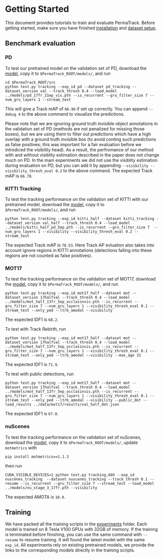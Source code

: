 # Getting Started

This document provides tutorials to train and evaluate PermaTrack. Before getting started, make sure you have finished [installation](INSTALL.md) and [dataset setup](DATA.md).

## Benchmark evaluation

### PD

To test our pretrained model on the validation set of PD, download the [model](https://tri-ml-public.s3.amazonaws.com/github/permatrack/pd_17fr_21ep_vis.pth), copy it to `$PermaTrack_ROOT/models/`, and run

~~~
cd $PermaTrack_ROOT/src
python test.py tracking --exp_id pd --dataset pd_tracking --dataset_version val --track_thresh 0.4 --load_model ../models/pd_17fr_21ep_vis.pth --is_recurrent --gru_filter_size 7 --num_gru_layers 1 --stream_test
~~~

This will give a Track mAP of `66.96` if set up correctly. You can append `--debug 4` to the above command to visualize the predictions.

Please note that we are ignoring ground truth invisible object annotations in the validation set of PD (methods are not penalized for missing those boxes), but we are using them to filter out predictions which have a high overlap with a ground truth invisible box (to avoid conting such predictions as false positives; this was important for a fair evaluation before we introdiced the visibility head). As a result, the perfromance of our method with and without visiblity estimation described in the paper does not change much on PD. In the main experiments we did not use the visiblity estimation during evaluation on PD, but you can add it by appending `--visibility --visibility_thresh_eval 0.2` to the above command. The expected Track mAP is `66.78`.

### KITTI Tracking

To test the tracking performance on the validation set of KITTI with our pretrained model, download the [model](https://tri-ml-public.s3.amazonaws.com/github/permatrack/kitti_half_pd_5ep.pth), copy it to `$PermaTrack_ROOT/models/`, and run

~~~
python test.py tracking --exp_id kitti_half --dataset kitti_tracking --dataset_version val_half --track_thresh 0.4 --load_model ../models/kitti_half_pd_5ep.pth --is_recurrent --gru_filter_size 7  --num_gru_layers 1 --visibility --visibility_thresh_eval 0.2 --stream_test
~~~

The expected Track mAP is `70.53`. Here Track AP evluation also takes into account ignore regions in KITTI annotations (detections falling into these regions are not counted as false positives).

### MOT17

To test the tracking performance on the validation set of MOT17, download the [model](https://tri-ml-public.s3.amazonaws.com/github/permatrack/mot_half.pth), copy it to `$PermaTrack_ROOT/models/`, and run

~~~
python test.py tracking --exp_id mot17_half --dataset mot --dataset_version 17halfval --track_thresh 0.4 --load_model ../models/mot_half_13fr_5ep_occlasinvis.pth --is_recurrent --gru_filter_size 7 --num_gru_layers 1 --visibility_thresh_eval 0.1 --stream_test --only_ped --ltrb_amodal --visibility
~~~

The expected IDF1 is `68.2`.

To test with Track Rebirth, run

~~~
python test.py tracking --exp_id mot17_half --dataset mot --dataset_version 17halfval --track_thresh 0.4 --load_model ../models/mot_half_13fr_5ep_occlasinvis.pth --is_recurrent --gru_filter_size 7 --num_gru_layers 1 --visibility_thresh_eval 0.1 --stream_test --only_ped --ltrb_amodal --visibility --max_age 32
~~~

The expected IDF1 is `71.9`.

To test with public detections, run

~~~
python test.py tracking --exp_id mot17_half --dataset mot --dataset_version 17halfval --track_thresh 0.4 --load_model ../models/mot_half_13fr_5ep_occlasinvis.pth --is_recurrent --gru_filter_size 7 --num_gru_layers 1 --visibility_thresh_eval 0.1 --stream_test --only_ped --ltrb_amodal --visibility --public_det --load_results ../data/mot17/results/val_half_det.json
~~~

The expected IDF1 is `67.0`.

### nuScenes

To test the tracking performance on the validation set of nuScenes, download the [model](https://tri-ml-public.s3.amazonaws.com/github/permatrack/nu_stage_3_17fr.pth), copy it to `$PermaTrack_ROOT/models/`, update `motmetrics` with

~~~
pip install motmetrics==1.1.3
~~~

then run

~~~
CUDA_VISIBLE_DEVICES=1 python test.py tracking,ddd --exp_id nuscenes_tracking  --dataset nuscenes_tracking --track_thresh 0.1 --resume --is_recurrent --gru_filter_size 7 --stream_test --load_model ../models/nu_stage_3_17fr.pth --visibility
~~~

The expected AMOTA is `10.9`.

## Training
We have packed all the training scripts in the [experiments](../experiments) folder.
Each model is trained on 8 Tesla V100 GPUs with 32GB of memory.
If the training is terminated before finishing, you can use the same command with `--resume` to resume training. It will found the latest model with the same `exp_id`.
All experiments rely on existing pretrained models, we provide the links to the corresponding models directly in the training scripts.
